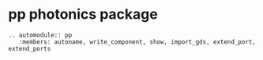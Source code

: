 # pp photonics package

```eval_rst
.. automodule:: pp
   :members: autoname, write_component, show, import_gds, extend_port, extend_ports

```
